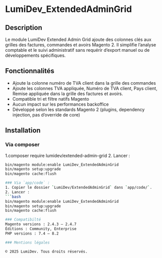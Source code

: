# LumiDev_ExtendedAdminGrid

## Description
Le module LumiDev Extended Admin Grid ajoute des colonnes clés aux grilles des factures, commandes et avoirs Magento 2. 
Il simplifie l’analyse comptable et le suivi administratif sans requérir d’export manuel ou de développements spécifiques.
## Fonctionnalités
- Ajoute la colonne numéro de TVA client dans la grille des commandes
- Ajoute les colonnes TVA appliquée, Numéro de TVA client, Pays client, Remise appliquée dans la grille des factures et avoirs.
- Compatible tri et filtre natifs Magento
- Aucun impact sur les performances backoffice
- Développé selon les standards Magento 2 (plugins, dependency injection, pas d’override de core)


## Installation

### Via composer
1.composer require lumidev/extended-admin-grid
2. Lancer :
   ```bash
   bin/magento module:enable LumiDev_ExtendedAdminGrid
   bin/magento setup:upgrade
   bin/magento cache:flush

### Via `app/code` :
1. Copier le dossier `LumiDev/ExtendedAdminGrid` dans `app/code/`.
2. Lancer :
   ```bash
   bin/magento module:enable LumiDev_ExtendedAdminGrid
   bin/magento setup:upgrade
   bin/magento cache:flush

### Compatibilté
Magento versions : 2.4.3 – 2.4.7
Éditions : Community, Enterprise
PHP versions : 7.4 – 8.2

### Mentions légales

© 2025 LumiDev. Tous droits réservés.
